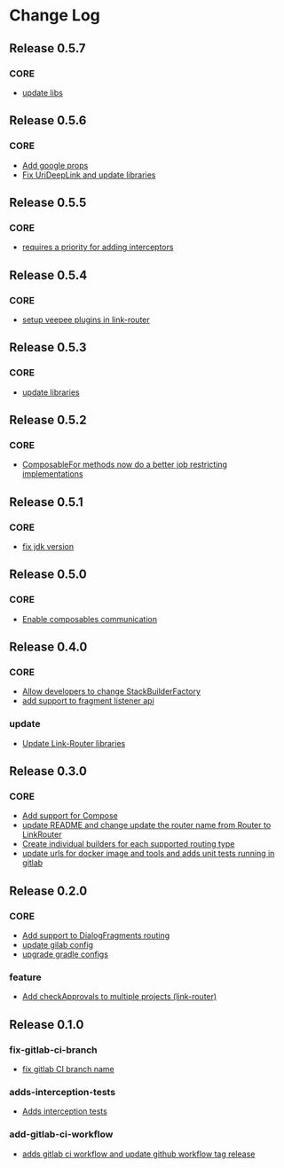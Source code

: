 Change Log
==========

Release 0.5.7
--------------

### CORE
 * [update libs](https://jira.vptech.eu/browse/FCAN-3892)


Release 0.5.6
--------------

### CORE
 * [Add google props](https://jira.vptech.eu/browse/FCAN-2880)
 * [Fix UriDeepLink and update libraries](https://jira.vptech.eu/browse/FCAN-3055)


Release 0.5.5
--------------

### CORE
 * [requires a priority for adding interceptors](https://jira.vptech.eu/browse/FCAN-2542)


Release 0.5.4
--------------

### CORE
 * [setup veepee plugins in link-router](https://jira.vptech.eu/browse/FCAN-2348)


Release 0.5.3
--------------

### CORE
 * [update libraries](https://jira.vptech.eu/browse/FCAN-2021)


Release 0.5.2
--------------

### CORE
 * [ComposableFor methods now do a better job restricting implementations](https://jira.vptech.eu/browse/FCAN-1853)


Release 0.5.1
--------------

### CORE
 * [fix jdk version](https://jira.vptech.eu/browse/FCAN-1847)


Release 0.5.0
--------------

### CORE
 * [Enable composables communication](https://jira.vptech.eu/browse/FCAN-1841)


Release 0.4.0
--------------

### CORE
 * [Allow developers to change StackBuilderFactory](https://jira.vptech.eu/browse/FCAN-1820)
 * [add support to fragment listener api](https://jira.vptech.eu/browse/FCAN-1822)

### update
 * [Update Link-Router libraries](https://jira.vptech.eu/browse/FCAN-1818)


Release 0.3.0
--------------

### CORE
 * [Add support for Compose](https://git.vptech.eu/veepee/offerdiscovery/products/front-mobile/android/link-router/-/merge_requests/13)
 * [update README and change update the router name from Router to LinkRouter](https://git.vptech.eu/veepee/offerdiscovery/products/front-mobile/android/link-router/-/merge_requests/17)
 * [Create individual builders for each supported routing type](https://git.vptech.eu/veepee/offerdiscovery/products/front-mobile/android/link-router/-/merge_requests/14)
 * [update urls for docker image and tools and adds unit tests running in gitlab](https://git.vptech.eu/veepee/offerdiscovery/products/front-mobile/android/link-router/-/merge_requests/15)


Release 0.2.0
--------------

### CORE
 * [Add support to DialogFragments routing](https://git.vptech.eu/veepee/offerdiscovery/products/front-mobile/android/link-router/-/merge_requests/10)
 * [update gilab config](https://git.vptech.eu/veepee/offerdiscovery/products/front-mobile/android/link-router/-/merge_requests/11)
 * [upgrade gradle configs](https://git.vptech.eu/veepee/offerdiscovery/products/front-mobile/android/link-router/-/merge_requests/9)

### feature
 * [Add checkApprovals to multiple projects (link-router)](https://jira.vptech.eu/browse/FCAN-1185)


Release 0.1.0
--------------

### fix-gitlab-ci-branch
 * [fix gitlab CI branch name](https://git.vptech.eu/veepee/offerdiscovery/products/front-mobile/android/link-router/-/merge_requests/6)

### adds-interception-tests
 * [Adds interception tests](https://git.vptech.eu/veepee/offerdiscovery/products/front-mobile/android/link-router/-/merge_requests/4)

### add-gitlab-ci-workflow
 * [adds gitlab ci workflow and update github workflow tag release](https://git.vptech.eu/veepee/offerdiscovery/products/front-mobile/android/link-router/-/merge_requests/5)



